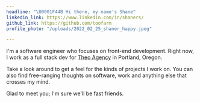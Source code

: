 ```yaml
---
headline: "\U0001F44B Hi there, my name's Shane"
linkedin_link: https://www.linkedin.com/in/shaners/
github_link: https://github.com/toofarm
profile_photo: "/uploads/2022_02_25_shaner_happy.jpeg"

---
```

I'm a software engineer who focuses on front-end development. Right now, I work as a full stack dev for [Theo Agency](https://theo.agency/) in Portland, Oregon.

Take a look around to get a feel for the kinds of projects I work on. You can also find free-ranging thoughts on software, work and anything else that crosses my mind.

Glad to meet you; I'm sure we'll be fast friends.